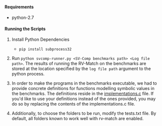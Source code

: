 #### Requirements
* python-2.7

#### Running the Scripts

1. Install Python Dependencies
	* `pip install subprocess32`

2. Run `python svcomp-runner.py <SV-Comp benchmarks path> <Log file path>`. The results of running the RV-Match on the benchmarks are stored at the location specified by the `log file path` argument to the python process.

4. In order to make the programs in the benchmarks executable, we had to provide concrete definitions for functions modelling symbolic values in the benchmarks. The definitions reside in the [implementations.c](implementations.c) file. If you'd like to use your definitions instead of the ones provided, you may do so by replacing the contents of the implementations.c file.

3. Additionally, to choose the folders to be run, modify the tests.txt file. By default, all folders known to work well with rv-match are enabled.
